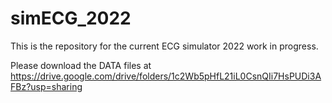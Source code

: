 # simECG_2022

This is the repository for the current ECG simulator 2022 work in progress.

Please download the DATA files at https://drive.google.com/drive/folders/1c2Wb5pHfL21iL0CsnQIi7HsPUDi3AFBz?usp=sharing
